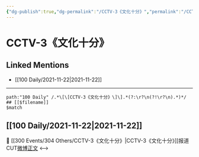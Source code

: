 ```yaml
---
{"dg-publish":true,"dg-permalink":"/CCTV-3《文化十分》","permalink":"/CCTV-3《文化十分》/","created":"2022-12-23T11:18:34.000+08:00","updated":"2023-02-26T00:50:22.000+08:00"}
---
```


# CCTV-3《文化十分》

## Linked Mentions
- [[100 Daily/2021-11-22\|2021-11-22]]


---

```expander
path:"100 Daily" /.*\[\[CCTV-3《文化十分》\]\].*(?:\r?\n(?!\r?\n).*)*/
## [[$filename]]
$match
```
## [[100 Daily/2021-11-22\|2021-11-22]]
🎵 [[300 Events/304 Others/CCTV-3《文化十分》\|CCTV-3《文化十分》]]报道CUT[微博正文](https://m.weibo.cn/6466290670/4706291714625851)
<-->